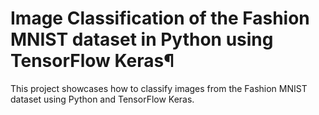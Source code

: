 
# Image Classification of the Fashion MNIST dataset in Python using TensorFlow Keras¶
This project showcases how to classify images from the Fashion MNIST dataset using Python and TensorFlow Keras.
